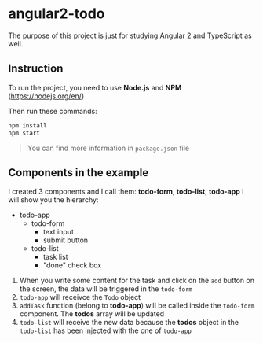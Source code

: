 # angular2-todo

The purpose of this project is just for studying Angular 2 and TypeScript as well.

## Instruction

To run the project, you need to use **Node.js** and **NPM** (https://nodejs.org/en/)

Then run these commands:
```sh
npm install
npm start
```
> You can find more information in `package.json` file

## Components in the example

I created 3 components and I call them: **todo-form**, **todo-list**, **todo-app**
I will show you the hierarchy:
* todo-app
    * todo-form
        * text input
        * submit button
    * todo-list
        * task list
        * "done" check box

1. When you write some content for the task and click on the `add` button on the screen, the data will be triggered in the `todo-form`
2. `todo-app` will receivce the `Todo` object
3. `addTask` function (belong to **todo-app**) will be called inside the `todo-form` component. The **todos** array will be updated
4. `todo-list` will receive the new data because the **todos** object in the `todo-list` has been injected with the one of `todo-app`
